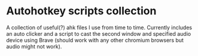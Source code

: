 # Autohotkey scripts collection
 A collection of useful(?) ahk files I use from time to time. Currently includes an auto clicker and a script to cast the second window and specified audio device using Brave (should work with any other chromium browsers but audio might not work).

